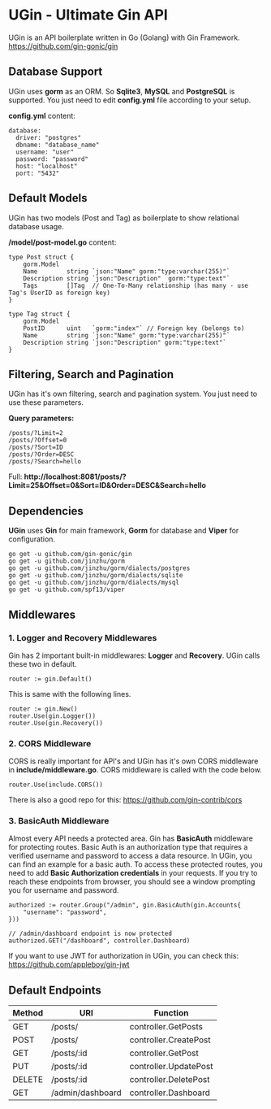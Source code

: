 # UGin - Ultimate Gin API
UGin is an API boilerplate written in Go (Golang) with Gin Framework. https://github.com/gin-gonic/gin

## Database Support
UGin uses **gorm** as an ORM. So **Sqlite3**, **MySQL** and **PostgreSQL** is supported. You just need to edit **config.yml** file according to your setup. 

**config.yml** content:
```
database:
  driver: "postgres"
  dbname: "database_name"
  username: "user"
  password: "password"
  host: "localhost"
  port: "5432"
```

## Default Models
UGin has two models (Post and Tag) as boilerplate to show relational database usage.

**/model/post-model.go** content:
```
type Post struct {
	gorm.Model
	Name        string `json:"Name" gorm:"type:varchar(255)"`
	Description string `json:"Description"  gorm:"type:text"`
	Tags        []Tag  // One-To-Many relationship (has many - use Tag's UserID as foreign key)
}

type Tag struct {
	gorm.Model
	PostID      uint   `gorm:"index"` // Foreign key (belongs to)
	Name        string `json:"Name" gorm:"type:varchar(255)"`
	Description string `json:"Description" gorm:"type:text"`
}
```

## Filtering, Search and Pagination
UGin has it's own filtering, search and pagination system. You just need to use these parameters.

**Query parameters:**
```
/posts/?Limit=2
/posts/?Offset=0
/posts/?Sort=ID
/posts/?Order=DESC
/posts/?Search=hello
```

Full: **http://localhost:8081/posts/?Limit=25&Offset=0&Sort=ID&Order=DESC&Search=hello**

## Dependencies
**UGin** uses **Gin** for main framework, **Gorm** for database and **Viper** for configuration.
```
go get -u github.com/gin-gonic/gin
go get -u github.com/jinzhu/gorm
go get -u github.com/jinzhu/gorm/dialects/postgres
go get -u github.com/jinzhu/gorm/dialects/sqlite
go get -u github.com/jinzhu/gorm/dialects/mysql
go get -u github.com/spf13/viper
```
## Middlewares
### 1. Logger and Recovery Middlewares
Gin has 2 important built-in middlewares: **Logger** and **Recovery**. UGin calls these two in default.
```
router := gin.Default()
```

This is same with the following lines.
```
router := gin.New()
router.Use(gin.Logger())
router.Use(gin.Recovery())
```

### 2. CORS Middleware
CORS is really important for API's and UGin has it's own CORS middleware in **include/middleware.go**. CORS middleware is called with the code below.
```
router.Use(include.CORS())
```
There is also a good repo for this: https://github.com/gin-contrib/cors

### 3. BasicAuth Middleware
Almost every API needs a protected area. Gin has **BasicAuth** middleware for protecting routes. Basic Auth is an authorization type that requires a verified username and password to access a data resource. In UGin, you can find an example for a basic auth. To access these protected routes, you need to add **Basic Authorization credentials** in your requests. If you try to reach these endpoints from browser, you should see a window prompting you for username and password.

```
authorized := router.Group("/admin", gin.BasicAuth(gin.Accounts{
    "username": "password",
}))

// /admin/dashboard endpoint is now protected
authorized.GET("/dashboard", controller.Dashboard)
```

If you want to use JWT for authorization in UGin, you can check this: https://github.com/appleboy/gin-jwt

## Default Endpoints
| Method | URI              | Function               |
|--------|------------------|------------------------|
| GET    | /posts/          | controller.GetPosts    |
| POST   | /posts/          | controller.CreatePost  |
| GET    | /posts/:id       | controller.GetPost     |
| PUT    | /posts/:id       | controller.UpdatePost  |
| DELETE | /posts/:id       | controller.DeletePost  |
| GET    | /admin/dashboard | controller.Dashboard   |